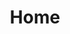 ---
layout: home
title: Home
# Hero section
hero:
  name: VORP Framework
  text: The Lead framework in RedM for creating RP servers
  image:
    src: /logo.png
    alt: VorpCore logo
  tagline: Made by the communitty on their free time to create RedM roleplay servers based on the RDR2 game
  actions:
    - theme: brand
      text: Get Started
      link: /guide
    - theme: alt
      text: View on GitHub
      link: https://github.com/VORPCORE

# Features section
features:
  - icon: ⚡️
    title: Fast
    details: Built with high player cap servers in mind
  - icon: 🎉
    title: Community Driven
    details: Massive community driven framework
  - icon: 🔥
    title: Simple and easy-to-use, always
    details: All features are built with developers in mind

# Meta property
head:
  - - meta
    - property: og:type
      content: website
  - - meta
    - property: og:title
      content: VORPCore Docs
  - - meta
    - property: og:image
      content: https://avatars.githubusercontent.com/u/64416274?s=200&v=4
  - - meta
    - name: title
      content: VORPCore Docs
  - - meta
    - name: twitter:card
      content: https://avatars.githubusercontent.com/u/64416274?s=200&v=4
  - - link
    - rel: icon
      type: image/png
      href: logo.png
---